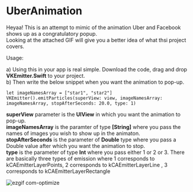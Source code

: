 # UberAnimation
Heyaa!
This is an attempt to mimic of the animation Uber and Facebook shows up as a congratulatory popup. <br /> Looking at the attached GIF will give you a better idea of what thsi project covers.

Usage:

a) Using this in your app is real simple. Download the code, drag and drop **VKEmitter.Swift** to your project.<br />
b) Then write the below snippet when you want the animation to pop-up.

`let imageNamesArray = ["star1", "star2"]
  VKEmitter().emitParticles(superView: view, imageNamesArray: imageNamesArray, stopAfterSeconds: 20.0, type: 1)`
        
 
**superView** parameter is the **UIView** in which you want the animation to pop-up.<br />
**imageNamesArray** is the paramter of type **[String]** where you pass the names of images you wish to show up in the animaton.<br />
**stopAfterSeconds** is the parameter of **Double** type where you pass a Double value after which you want the animation to stop.<br />
**type** is the parameter of type **Int** where you pass either 1 or 2 or 3. There are basically three types of emission where 
1 corresponds to kCAEmitterLayerPoints, 2 corresponds to kCAEmitterLayerLine , 3 corresponds to kCAEmitterLayerRectangle

![ezgif com-optimize](https://user-images.githubusercontent.com/21070922/36352011-2678f670-14d8-11e8-978e-5c783c35d975.gif)
